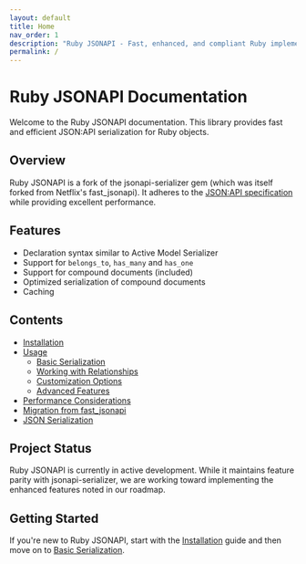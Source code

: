 ```yaml
---
layout: default
title: Home
nav_order: 1
description: "Ruby JSONAPI - Fast, enhanced, and compliant Ruby implementation of the JSON:API specification"
permalink: /
---
```


# Ruby JSONAPI Documentation

Welcome to the Ruby JSONAPI documentation. This library provides fast and efficient JSON:API serialization for Ruby objects.

## Overview

Ruby JSONAPI is a fork of the jsonapi-serializer gem (which was itself forked from Netflix's fast_jsonapi). It adheres to the [JSON:API specification](https://jsonapi.org/) while providing excellent performance.

## Features

* Declaration syntax similar to Active Model Serializer
* Support for `belongs_to`, `has_many` and `has_one`
* Support for compound documents (included)
* Optimized serialization of compound documents
* Caching

## Contents

- [Installation](installation.md)
- [Usage](usage/index.md)
  - [Basic Serialization](usage/basic-serialization.md)
  - [Working with Relationships](usage/relationships.md)
  - [Customization Options](usage/customization.md)
  - [Advanced Features](usage/advanced-features.md)
- [Performance Considerations](performance.md)
- [Migration from fast_jsonapi](migration.md)
- [JSON Serialization](json_serialization.md)

## Project Status

Ruby JSONAPI is currently in active development. While it maintains feature parity with jsonapi-serializer, we are working toward implementing the enhanced features noted in our roadmap.

## Getting Started

If you're new to Ruby JSONAPI, start with the [Installation](installation.md) guide and then move on to [Basic Serialization](usage/basic-serialization.md).